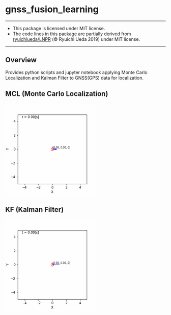 # gnss_fusion_learning

---
* This package is licensed under MIT license.
* The code lines in this package are partially derived from [ryuichiueda/LNPR](https://github.com/ryuichiueda/LNPR) (© Ryuichi Ueda 2019) under MIT license.
---

## Overview
Provides python scripts and jupyter notebook applying Monte Carlo Localization and Kalman Filter to GNSS(GPS) data for localization.   

## MCL (Monte Carlo Localization)

<img src="./media/mcl_result.gif">

## KF (Kalman Filter)

<img src="./media/kf_result.gif">